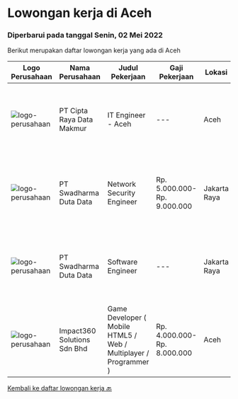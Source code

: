 
  # Lowongan kerja di Aceh

  ### Diperbarui pada tanggal Senin, 02 Mei 2022

  Berikut merupakan daftar lowongan kerja yang ada di Aceh

  |Logo Perusahaan | Nama Perusahaan | Judul Pekerjaan | Gaji Pekerjaan | Lokasi | Deskripsi | Tanggal diunggah | Pranala |
  | -------------- | --------------- | --------------- | --------- | --------- | -------------- | ------- | ----------- |
  |![logo-perusahaan](https://image-service-cdn.seek.com.au/eaf1db5c8e411f2d939ae3c7e41958181dc85f93/ee4dce1061f3f616224767ad58cb2fc751b8d2dc)|PT Cipta Raya Data Makmur|IT Engineer - Aceh|---|Aceh|Pendidikan minimal SMK/D3 Elektro, Teknik (Listrik / Telekomunikasi / Informatika), TI, atau Ilmu Komputer Memiliki pengetahuan yang baik tentang...|Sabtu, 30 April 2022|https://www.jobstreet.co.id/id/job/it-engineer-aceh-3862494?token=0~f9a69f3c-8c6b-43fa-8049-57df6fb7313c&sectionRank=1&jobId=jobstreet-id-job-3862494|
|![logo-perusahaan](https://image-service-cdn.seek.com.au/e55e3708620a7ff5e7da329d1725ee01ed113417/ee4dce1061f3f616224767ad58cb2fc751b8d2dc)|PT Swadharma Duta Data|Network Security Engineer|Rp. 5.000.000-Rp. 9.000.000|Jakarta Raya|S1 Teknik (Komputer/Informatika). Waktu kerja Shift (sesuai dengan jadwal yang ditentukan) Bersedia ditempatkan di Jakarta dan luar kota (Palembang)...|Senin, 18 April 2022|https://www.jobstreet.co.id/id/job/network-security-engineer-3857440?token=0~f9a69f3c-8c6b-43fa-8049-57df6fb7313c&sectionRank=2&jobId=jobstreet-id-job-3857440|
|![logo-perusahaan](https://image-service-cdn.seek.com.au/d44e24ea8df7f01da15345a414795777e59f4e7a/ee4dce1061f3f616224767ad58cb2fc751b8d2dc)|PT Swadharma Duta Data|Software Engineer|---|Jakarta Raya|Software Development (.net) Memahami konsep pengembangan aplikasi Memahami konsep Microservices Architecture Familiar dengan Konsep Dasar dari Linux...|Senin, 18 April 2022|https://www.jobstreet.co.id/id/job/software-engineer-3857431?token=0~f9a69f3c-8c6b-43fa-8049-57df6fb7313c&sectionRank=3&jobId=jobstreet-id-job-3857431|
|![logo-perusahaan](https://image-service-cdn.seek.com.au/f3e505b4d9da682a6f4f311bd59ccfe97c6d80cd/ee4dce1061f3f616224767ad58cb2fc751b8d2dc)|Impact360 Solutions Sdn Bhd|Game Developer ( Mobile HTML5 / Web / Multiplayer / Programmer )|Rp. 4.000.000-Rp. 8.000.000|Aceh|We are hiring remote HTML5 game developers from all parts of Indonesia. If you have real experience building HTML5 games or applications, you're...|Senin, 18 April 2022|https://www.jobstreet.co.id/id/job/game-developer-mobile-html5-web-multiplayer-programmer-4909081/origin/my?token=0~f9a69f3c-8c6b-43fa-8049-57df6fb7313c&sectionRank=4&jobId=jobstreet-my-job-4909081|


  [Kembali ke daftar lowongan kerja 🔙](../README.md#daftar-lowongan-kerja)
  